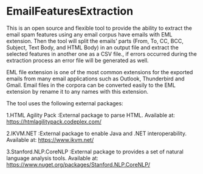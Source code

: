 # EmailFeaturesExtraction

This is an open source and flexible tool to provide the ability to extract the email spam features using any email corpus have emails with EML extension. Then the tool will split the emails’ parts (From, To, CC, BCC, Subject, Text Body, and HTML Body) in an output file and extract the selected features in another one as a CSV file., if errors occurred during the extraction process an error file will be generated as well.

EML file extension is one of the most common extensions for the exported emails from many email applications such as Outlook, Thunderbird and Gmail. Email files in the corpora can be converted easily to the EML extension by rename it to any names with this extension. 
 
The tool uses the following external packages:

1.HTML Agility Pack :External package to parse HTML. Available at:   https://htmlagilitypack.codeplex.com/

2.IKVM.NET :External package to enable Java and .NET interoperability. Available at:    https://www.ikvm.net/

3.Stanford.NLP.CoreNLP :External package to provides a set of natural language analysis tools. Available at:    https://www.nuget.org/packages/Stanford.NLP.CoreNLP/
